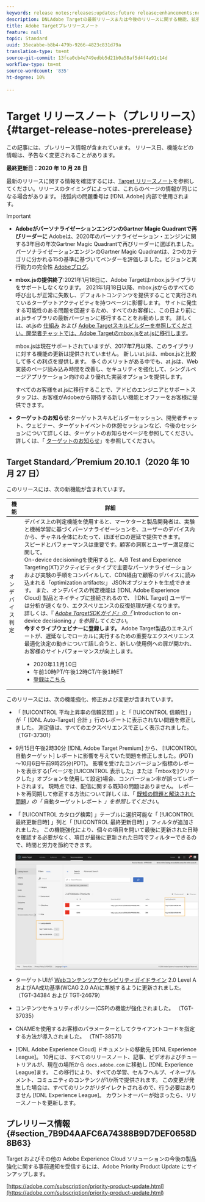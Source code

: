 ```yaml
---
keywords: release notes;releases;updates;future release;enhancements;new features;fixes;updates
description: DNLAdobe Targetの最新リリースまたは今後のリリースに関する機能、拡張機能、および修正に関する情報を提供するリリースノートです。
title: Adobe Targetプレリリースノート
feature: null
topic: Standard
uuid: 35ecabbe-b8b4-479b-9266-4823c831d79a
translation-type: tm+mt
source-git-commit: 13fca0cb4e749edbb5d21b0a58af5d4f4a91c14d
workflow-type: tm+mt
source-wordcount: '835'
ht-degree: 10%

---
```



# Target リリースノート（プレリリース）{#target-release-notes-prerelease}

この記事には、プレリリース情報が含まれています。 リリース日、機能などの情報は、予告なく変更されることがあります。

**最終更新日：2020 年 10 月 28 日**

最新のリリースに関する情報を確認するには、[Target リリースノート](release-notes.md)を参照してください。リリースのタイミングによっては、これらのページの情報が同じになる場合があります。 括弧内の問題番号は [!DNL Adobe] 内部で使用されます。

>[!IMPORTANT]
>
>* **AdobeがパーソナライゼーションエンジンのGartner Magic Quadrantで再びリーダーに** Adobeは、2020年のパーソナライゼーション・エンジンに関する3年目の年次Gartner Magic Quadrantで再びリーダーに選ばれました。 パーソナライゼーションエンジンのGartner Magic Quadrantは、2つのカテゴリに分かれる15の基準に基づいてベンダーを評価しました。ビジョンと実行能力の完全性 [Adobeブログ](https://theblog.adobe.com/adobe-again-named-leader-in-gartner-magic-quadrant-for-personalization-engines/)。
   >
   >
* **mbox.jsの提供終了**:2021年1月18日に、Adobe Targetはmbox.jsライブラリをサポートしなくなります。 2021年1月18日以降、mbox.jsからのすべての呼び出しが正常に失敗し、デフォルトコンテンツを提供することで実行されているターゲットアクティビティを持つページに影響します。 サイトに発生する可能性のある問題を回避するため、すべてのお客様に、この日より前にat.jsライブラリの最新バージョンに移行することをお勧めします。 詳しくは、at.jsの [仕組み](/help/c-implementing-target/c-implementing-target-for-client-side-web/c-how-atjs-works/how-atjs-works.md) および [Adobe Targetスキルビルダーを参照してください。開発者チャットでは、Adobe Targetのmbox.jsをat.jsに移行します](https://seminars.adobeconnect.com/ptdo6mfo6qn6/?proto=true)。
   >
   >   
   mbox.jsは現在サポートされていますが、2017年7月以降、このライブラリに対する機能の更新は提供されていません。 新しいat.jsは、mbox.jsと比較して多くの利点を提供します。 多くのメリットがある中でも、at.jsは、Web実装のページ読み込み時間を改善し、セキュリティを強化して、シングルページアプリケーション向けのより優れた実装オプションを提供します。
   >
   >   
   すべてのお客様をat.jsに移行することで、アドビのエンジニアとサポートスタッフは、お客様がAdobeから期待する新しい機能とオファーをお客様に提供できます。
   >
   >
* **ターゲットのお知らせ**:ターゲットスキルビルダーセッション、開発者チャット、ウェビナー、ターゲットイベントの休憩セッションなど、今後のセッションについて詳しくは、ターゲットのお知らせページを参照してください。 詳しくは、「 [ターゲットのお知らせ](/help/r-release-notes/target-announcements.md)」を参照してください。


## Target Standard／Premium 20.10.1（2020 年 10 月 27 日）

このリリースには、次の新機能が含まれています。

| 機能 | 詳細 |
| --- | --- |
| オンデバイス判定 | デバイス上の判定機能を使用すると、マーケターと製品開発者は、実験と機械学習に基づくパーソナライゼーションを、ユーザーのデバイス内から、チャネル全体にわたって、ほぼゼロの遅延で提供できます。<br>スピードとパフォーマンスは重要です。顧客の洞察とユーザー満足度に関して。<br>On-device decisioningを使用すると、A/B Test and Experience Targeting(XT)アクティビティタイプで主要なパーソナライゼーションおよび実験の手順をコンパイルして、CDN経由で顧客のデバイスに読み込まれる「optimization artifacts:」 JSONオブジェクトを生成できます。 また、オンデバイスの判定機能は [!DNL Adobe Experience Cloud] 製品とネイティブに接続されるので、 [!DNL Target] ユーザーは分析が速くなり、エクスペリエンスの反復処理が速くなります。<br>詳しくは、『 *[Adobe TargetSDKガイド』の「](https://adobetarget-sdks.gitbook.io/docs/on-device-decisioning/introduction-to-on-device-decisioning)* Introduction to on-device decisioning *」を参照してください*。<br>**今すぐライブウェビナーに登録します。** Adobe Target製品のエキスパートが、遅延なしでローカルに実行するための重要なエクスペリエンス最適化決定の動きについて話し合うと、新しい使用例への扉が開かれ、お客様のサイトパフォーマンスが向上します。<ul><li>2020年11月10日</li><li>午前10時PT/午後12時CT/午後1時ET</li><li>[登録はこちら](https://www.adobeeventsonline.com/Target/2020/OnDeviceDecisions/invite.html)</li></ul> |

このリリースには、次の機能強化、修正および変更が含まれています。

* 「 [!UICONTROL 平均上昇率の信頼区間] 」と「 [!UICONTROL 信頼性] 」が「 [!DNL Auto-Target] 合計  」行のレポートに表示されない問題を修正しました。 測定値は、すべてのエクスペリエンスで正しく表示されました。 （TGT-37301）
* 9月15日午後2時30分 [!DNL Adobe Target Premium] から、 [!UICONTROL 自動ターゲット] レポートに影響を与えていた問題を修正しました。(PDT)～10月6日午前9時25分(PDT)。 影響を受けたコンバージョン指標のレポートを表示する(「ページを[!UICONTROL 表示した」または「mboxを]クリックした」オプションを使用して設定)場合、コンバージョン率が誤ってレポートされます。 現時点では、配信に関する既知の問題はありません。 レポートを再同期して修正する方法について詳しくは、「 [既知の問題と解決された問題](/help/r-release-notes/known-issues-resolved-issues.md#at-metrics)*」の「* 自動ターゲットレポート *」を参照してください*。
* 「 [!UICONTROL カタログ検索] 」テーブルに選択可能な「 [!UICONTROL 最終更新日時] 」列と「 [!UICONTROL 最終更新日時] 」フィルタが追加されました。 この機能強化により、個々の項目を開いて最後に更新された日時を確認する必要がなく、項目が最後に更新された日時でフィルターできるので、時間と労力を節約できます。

   ![列とフィルターの図での最終更新](/help/r-release-notes/assets/column-and-filter.png)

* ターゲットUIが [Webコンテンツアクセシビリティガイドライン](https://www.w3.org/WAI/standards-guidelines/wcag/) 2.0 Level AおよびAA成功基準(WCAG 2.0 AA)に準拠するように更新されました。 （TGT-34384 および TGT-24679）
* コンテンツセキュリティポリシー(CSP)の機能が強化されました。 （TGT-37035）
* CNAMEを使用するお客様のパラメーターとしてクライアントコードを指定する方法が導入されました。 （TNT-38571）
* [!DNL Adobe Experience Cloud] ドキュメントの移動先 [!DNL Experience League]。 10月には、すべてのリリースノート、記事、ビデオおよびチュートリアルが、現在の場所から `docs.adobe.com` に移動し [!DNL Experience League]ます。 この移行により、すべての学習、セルフヘルプ、イネーブルメント、コミュニティのコンテンツが1か所で提供されます。 この変更が発生した場合は、すべてのリンクがリダイレクトされるので、行う必要はありません [!DNL Experience League]。 カウントオーバーが始まったら、リリースノートを更新します。

## プレリリース情報 {#section_7B9D4AAFC6A74388B9D7DEF0658D8B63}

Target およびその他の Adobe Experience Cloud ソリューションの今後の製品強化に関する事前通知を受信するには、Adobe Priority Product Update にサインアップします。

[https://adobe.com/subscription/priority-product-update.html](https://adobe.com/subscription/priority-product-update.html)

